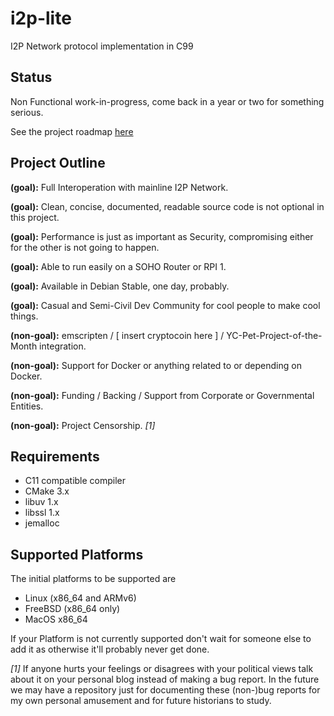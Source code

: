 # i2p-lite

I2P Network protocol implementation in C99


## Status

Non Functional work-in-progress, come back in a year or two for something serious.

See the project roadmap [here](ROADMAP.md)

## Project Outline

**(goal):** Full Interoperation with mainline I2P Network.

**(goal):** Clean, concise, documented, readable source code is not optional in this project.

**(goal):** Performance is just as important as Security, compromising either for the other is not going to happen.

**(goal):** Able to run easily on a SOHO Router or RPI 1.

**(goal):** Available in Debian Stable, one day, probably.

**(goal):** Casual and Semi-Civil Dev Community for cool people to make cool things.

**(non-goal):** emscripten / [ insert cryptocoin here ] / YC-Pet-Project-of-the-Month integration.

**(non-goal):** Support for Docker or anything related to or depending on Docker.

**(non-goal):** Funding / Backing / Support from Corporate or Governmental Entities.

**(non-goal):** Project Censorship. *[1]*

## Requirements

* C11 compatible compiler
* CMake 3.x
* libuv 1.x
* libssl 1.x
* jemalloc

## Supported Platforms

The initial platforms to be supported are

* Linux (x86_64 and ARMv6)
* FreeBSD (x86_64 only)
* MacOS x86_64

If your Platform is not currently supported don't wait for someone else to add it as otherwise it'll probably never get done.


*[1]* If anyone hurts your feelings or disagrees with your political views talk about it on your personal blog instead of making a bug report. In the future we may have a repository just for documenting these (non-)bug reports for my own personal amusement and for future historians to study.
